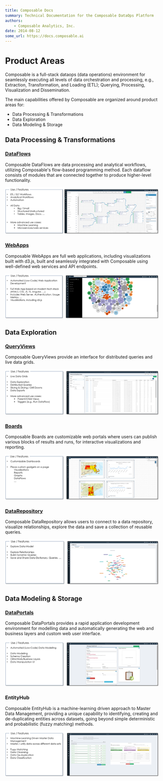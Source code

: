 ```yaml
---
title: Composable Docs
summary: Technical Documentation for the Composable DataOps Platform
authors:
    - Composable Analytics, Inc.
date: 2014-08-12
some_url: https://docs.composable.ai
---
```


# Product Areas

Composable is a full-stack dataops (data operations) environment for seamlessly executing all levels of data orchestration and processing, e.g., Extraction, Transformation, and Loading (ETL); Querying, Processing, Visualization and Dissemination.

The main capabilities offered by Composable are organized around product areas for:

- Data Processing & Transformations
- Data Exploration
- Data Modeling & Storage

## Data Processing & Transformations

### [DataFlows](../DataFlows/01.Overview.md)

Composable DataFlows are data processing and analytical workflows, utilizing Composable's flow-based programming method. Each dataflow consists of modules that are connected together to produce higher-level functionality.

![!Composable DataFlows](img/02.04.DataFlows.png)

### [WebApps](../WebApps/01.Overview.md)

Composable WebApps are full web applications, including visualizations built with d3.js, built and seamlessly integrated with Composable using well-defined web services and API endpoints.

![!Composable WebApps](img/02.04.WebApps.png)

## Data Exploration

### [QueryViews](../QueryViews/01.Overview.md)

Composable QueryViews provide an interface for distributed queries and live data grids. 

![!Composable QueryViews](img/02.04.QueryViews.png)

### [Boards](../Boards/01.Overview.md)

Composable Boards are customizable web portals where users can publish various blocks of results and runs, for interactive visualizations and reporting.

![!Composable Boards](img/02.04.DashBoards.png)

### [DataRepository](../DataRepository/01.Overview.md)

Composable DataRepository allows users to connect to a data repository, visualize relationships, explore the data and save a collection of reusable queries.

![!Composable DataRepository](img/02.04.DataExplorer.png)

## Data Modeling & Storage

### [DataPortals](../DataPortals/01.Overview.md)

Composable DataPortals provides a rapid application development environment for modelling data and automatically generating the web and business layers and custom web user interface.

![!Composable DataPortals](img/02.04.DataPortals.png)

### EntityHub

Composable EntityHub is a machine-learning driven approach to Master Data Management, providing a unique capability to identifying, creating and de-duplicating entities across datasets, going beyond simple deterministic and probabilistic (fuzzy matching) methods.

![!Composable EntityHub](img/02.04.EntityHub.png)
